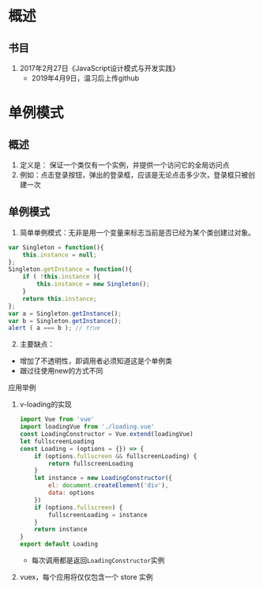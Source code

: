 # 概述

## 书目

1. 2017年2月27日《JavaScript设计模式与开发实践》
	- 2019年4月9日，温习后上传github

# 单例模式

## 概述

1. 定义是： 保证一个类仅有一个实例，并提供一个访问它的全局访问点
2. 例如：点击登录按钮，弹出的登录框，应该是无论点击多少次，登录框只被创建一次

## 单例模式

1. 简单单例模式：无非是用一个变量来标志当前是否已经为某个类创建过对象。

  ```javascript
  var Singleton = function(){
      this.instance = null;
  };
  Singleton.getInstance = function(){
      if ( !this.instance ){
          this.instance = new Singleton();
      }
      return this.instance;
  };
  var a = Singleton.getInstance();
  var b = Singleton.getInstance();
  alert ( a === b ); // true
  ```

2. 主要缺点：

  - 增加了不透明性，即调用者必须知道这是个单例类
  - 跟过往使用new的方式不同

应用举例

1. v-loading的实现

   ```javascript
   import Vue from 'vue'
   import loadingVue from './loading.vue'
   const LoadingConstructor = Vue.extend(loadingVue)
   let fullscreenLoading
   const Loading = (options = {}) => {
       if (options.fullscreen && fullscreenLoading) {
           return fullscreenLoading
       }
       let instance = new LoadingConstructor({
           el: document.createElement('div'),
           data: options
       })
       if (options.fullscreen) {
           fullscreenLoading = instance
       }
       return instance
   }
   export default Loading
   ```

   - 每次调用都是返回`LoadingConstructor`实例

2. vuex，每个应用将仅仅包含一个 store 实例